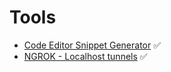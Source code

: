 # Tools

- [Code Editor Snippet Generator](https://snippet-generator.app/) ✅
- [NGROK - Localhost tunnels](https://ngrok.com/) ✅